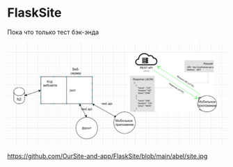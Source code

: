# FlaskSite
Пока что только тест бэк-энда

![alt text](https://github.com/OurSite-and-app/FlaskSite/blob/main/site.jpg?raw=true)

https://github.com/OurSite-and-app/FlaskSite/blob/main/abel/site.jpg
